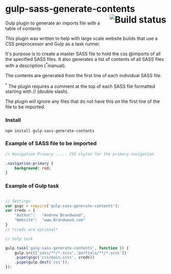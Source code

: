 
# gulp-sass-generate-contents <a href="https://travis-ci.org/andrewbrandwood/gulp-sass-generate-contents"><img align="right" src="https://travis-ci.org/andrewbrandwood/gulp-sass-generate-contents.svg?branch=master" alt="Build status" /></a>
Gulp plugin to generate an imports file with a  table of contents 

This plugin was written to help with large scale website builds that use a CSS preprocessor and Gulp as a task runner.

It's purpose is to create a master SASS file to hold the css @imports of all the specified SASS files.  It also generates a list of contents of all SASS files with a description (<sup>*</sup>manual).

The contents are generated from the first line of each individual SASS file.

<sup>*</sup> The plugin requires a comment at the top of each SASS file formatted starting with // (double slash).

The plugin will ignore any files that do not have this on the first line of the file to be imported.

### Install 
```
npm install gulp-sass-generate-contents

```

### Example of SASS file to be imported

```SASS
// Navigation Primary ..... CSS styles for the primary navigation

.navigation-primary {
	background: red;
}

```

### Example of Gulp task

```javascript

// Settings 
var gsgc = require('gulp-sass-generate-contents');
var creds = {
	"Author": 	"Andrew Brandwood",
	"Website": 	"www.Brandwood.com"
}
// *creds are optional*

// Gulp task

gulp.task('gulp-sass-generate-contents', function () {
	gulp.src(['sass/**/*.scss','partials/**/*.scss'])
	.pipe(gsgc('css/main.scss', creds))
	.pipe(gulp.dest('css'));
});

```
